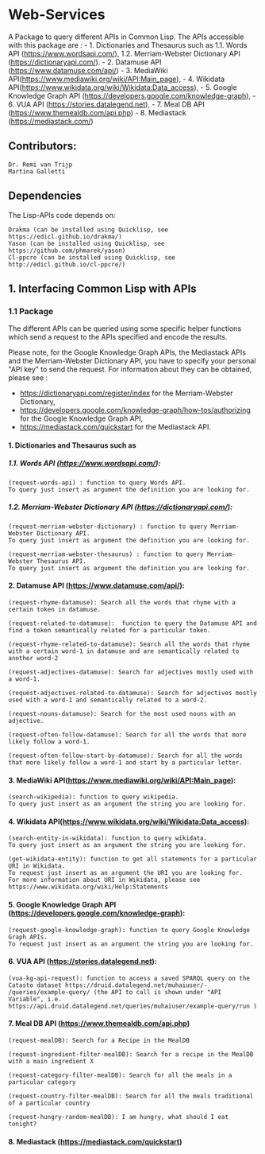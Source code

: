 # Web-Services

A Package to query different APIs in Common Lisp. The APIs accessible with this package are : 
     -  1. Dictionaries and Thesaurus such as 
         1.1. Words API (https://www.wordsapi.com/),
         1.2. Merriam-Webster Dictionary API (https://dictionaryapi.com/).
     -  2. Datamuse API (https://www.datamuse.com/api/)
     -  3. MediaWiki API(https://www.mediawiki.org/wiki/API:Main_page), 
     -  4. Wikidata API(https://www.wikidata.org/wiki/Wikidata:Data_access),
     -  5. Google Knowledge Graph API (https://developers.google.com/knowledge-graph), 
     -  6. VUA API (https://stories.datalegend.net), 
     -  7. Meal DB API (https://www.themealdb.com/api.php)
     -  8. Mediastack (https://mediastack.com/)
       
## Contributors:

    Dr. Remi van Trijp
    Martina Galletti
    
## Dependencies

The Lisp-APIs code depends on:

    Drakma (can be installed using Quicklisp, see https://edicl.github.io/drakma/)
    Yason (can be installed using Quicklisp, see https://github.com/phmarek/yason)
    Cl-ppcre (can be installed using Quicklisp, see http://edicl.github.io/cl-ppcre/)

## 1. Interfacing Common Lisp with APIs

### 1.1 Package

The different APIs can be queried using some specific helper functions which send a request to the APIs specified and encode the results. 

Please note, for the Google Knowledge Graph APIs, the Mediastack APIs and the Merriam-Webster Dictionary API, you have to specify your personal "API key" to send the request. For information about they can be obtained, please see : 

- https://dictionaryapi.com/register/index for the Merriam-Webster Dictionary,
- https://developers.google.com/knowledge-graph/how-tos/authorizing for the Google Knowledge Graph API,
- https://mediastack.com/quickstart for the Mediastack API.

#### 1. Dictionaries and Thesaurus such as 

#####  1.1. Words API (https://www.wordsapi.com/): 
    
    (request-words-api) : function to query Words API. 
    To query just insert as argument the definition you are looking for. 
 
##### 1.2. Merriam-Webster Dictionary API (https://dictionaryapi.com/):   
 
    (request-merriam-webster-dictionary) : function to query Merriam-Webster Dictionary API. 
    To query just insert as argument the definition you are looking for. 
    
    (request-merriam-webster-thesaurus) : function to query Merriam-Webster Thesaurus API. 
    To query just insert as argument the definition you are looking for. 
    
#### 2. Datamuse API (https://www.datamuse.com/api/):
    
    (request-rhyme-datamuse): Search all the words that rhyme with a certain token in datamuse.
    
    (request-related-to-datamuse):  function to query the Datamuse API and find a token semantically related for a particular token.
    
    (request-rhyme-related-to-datamuse): Search all the words that rhyme with a certain word-1 in datamuse and are semantically related to another word-2
    
    (request-adjectives-datamuse): Search for adjectives mostly used with a word-1.
    
    (request-adjectives-related-to-datamuse): Search for adjectives mostly used with a word-1 and semantically related to a word-2.
    
    (request-nouns-datamuse): Search for the most used nouns with an adjective.
    
    (request-often-follow-datamuse): Search for all the words that more likely follow a word-1.
    
    (request-often-follow-start-by-datamuse): Search for all the words that more likely follow a word-1 and start by a particular letter.
    
#### 3. MediaWiki API(https://www.mediawiki.org/wiki/API:Main_page): 

    (search-wikipedia): function to query wikipedia. 
    To query just insert as an argument the string you are looking for. 
 
#### 4. Wikidata API(https://www.wikidata.org/wiki/Wikidata:Data_access):

    (search-entity-in-wikidata): function to query wikidata. 
    To query just insert as an argument the string you are looking for. 
    
    (get-wikidata-entity): function to get all statements for a particular URI in Wikidata. 
    To request just insert as an argument the URI you are looking for. 
    For more information about URI in Wikidata, please see https://www.wikidata.org/wiki/Help:Statements 
    
#### 5. Google Knowledge Graph API (https://developers.google.com/knowledge-graph): 
 
    (request-google-knowledge-graph): function to query Google Knowledge Graph APIs. 
    To request just insert as an argument the string you are looking for.

#### 6. VUA API (https://stories.datalegend.net): 
 
    (vua-kg-api-request): function to access a saved SPARQL query on the Catasto dataset https://druid.datalegend.net/muhaiuser/-  /queries/example-query/ (the API to call is shown under "API Variable", i.e.  https://api.druid.datalegend.net/queries/muhaiuser/example-query/run )
    
#### 7. Meal DB API (https://www.themealdb.com/api.php)

    (request-mealDB): Search for a Recipe in the MealDB
    
    (request-ingredient-filter-mealDB): Search for a recipe in the MealDB with a main ingredient X
    
    (request-category-filter-mealDB): Search for all the meals in a particular category
    
    (request-country-filter-mealDB): Search for all the meals traditional of a particular country
    
    (request-hungry-random-mealDB): I am hungry, what should I eat tonight?
    
#### 8. Mediastack (https://mediastack.com/quickstart)

